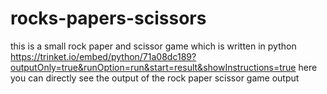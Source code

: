 # rocks-papers-scissors
this is a small rock paper and scissor game which is written in python
https://trinket.io/embed/python/71a08dc189?outputOnly=true&runOption=run&start=result&showInstructions=true
here you can directly see the output of the rock paper scissor game output
